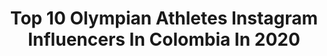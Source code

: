 ---
title: Top 10 Olympian Athletes Instagram Influencers In Colombia In 2020
description: >-
  Find top olympian athletes Instagram influencers in Colombia in 2020. Most popular hashtags: #tbt #yomequedoencasa #gymnastics #training.
platform: Instagram
profiles:
  - username: "orianavalenti89"
    fullname: >-
      Oriana Valenti | Dentist
    location: "Colombia"
    followers: 31323
    engagement: 322
    commentsToLikes: 0.042083
    id: ckapb0xwdy7t60i78vz5s4wf7
    verified: false
    hashtags: "#gymnastics, #dentistgirl, #barcelona, #venezolana"
  - username: "caro_toro"
    fullname: >-
      Carolina Toro Raigosa
    location: "Colombia"
    followers: 179998
    engagement: 253
    commentsToLikes: 0.015423
    id: ck0w3tqyxv87p0i19cy9ozkrz
    verified: false
    hashtags: "#yomequedoencasa, #stayhome, #tb"
  - username: "kuhubhosle"
    fullname: >-
      Kuhu Bhosle
    location: "Colombia"
    followers: 7310
    engagement: 874
    commentsToLikes: 0.021578
    id: ck6tsfsdk4isj0j71yy3w18e5
    verified: false
    hashtags: "#womencrushwednesday, #rideordie, #love, #sheruclassiclatinamerica"
  - username: "tatianaugirardi"
    fullname: >-
      Tatiana USSA GIRARDI
    location: "Colombia"
    followers: 1727380
    engagement: 160
    commentsToLikes: 0.011152
    id: ck5znbvv9o5x70i143pee9whu
    verified: true
    hashtags: "#honesty, #dots, #lifestyle, #barcelona"
  - username: "londonotri"
    fullname: >-
      Eduardo Londoño Naranjo
    location: "Colombia"
    followers: 3194
    engagement: 1496
    commentsToLikes: 0.043627
    id: ck5c0qpavtnxr0i11qtwulf91
    verified: false
    hashtags: "#specializedshivencartagena, #hermanoslondo, #bbvaresponsable, #deportistabbva"
  - username: "danieladiez"
    fullname: >-
      Danii👑
    location: "Colombia"
    followers: 8027
    engagement: 1105
    commentsToLikes: 0.049720
    id: ck8t2a6ieypcf0j784l1kegeh
    verified: false
    hashtags: "#bikinimodel, #monatskincare, #fitlife, #staysafe"
  - username: "suevygramer"
    fullname: >-
      Anabelle sᴜᴇᴠʏ
    location: "Colombia"
    followers: 59927
    engagement: 140
    commentsToLikes: 0.017490
    id: ck6u879q9pudr0j71zonz7f7s
    verified: false
    hashtags: "#happybirthday, #teamo, #warmup, #yomequedoencasa"
  - username: "sofia__iriarte"
    fullname: >-
      Sofía Iriarte ♛
    location: "Colombia"
    followers: 2891
    engagement: 1624
    commentsToLikes: 0.047423
    id: ckap6ap3bf3if0i78dxo4p4zd
    verified: false
    hashtags: "#run, #triathlon, #gym, #snatch"
  - username: "laura_manrique13"
    fullname: >-
      Laura Manrique
    location: "Colombia"
    followers: 33366
    engagement: 223
    commentsToLikes: 0.019366
    id: ck6tmt8738hn60j71nllvp2a8
    verified: false
    hashtags: "#tbt"
  - username: "mariaclaraceballos89"
    fullname: >-
      Maria Clara Ceballos
    location: "Colombia"
    followers: 458771
    engagement: 174
    commentsToLikes: 0.030731
    id: ck8sxh8y1hdyg0j78njfdve7w
    verified: true
    hashtags: "#love, #masqueunbox, #estamoslistos, #mividacomomama"
---